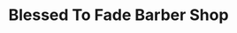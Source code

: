 ---
title: "Blessed To Fade Barber Shop"
url: /oviedo/blessed-to-fade-barber-shop/
shop: Friseur
---